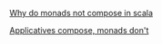 
[Why do monads not compose in scala](https://stackoverflow.com/questions/33149471/why-do-monads-not-compose-in-scala)

[Applicatives compose, monads don't](https://stackoverflow.com/questions/7040844/applicatives-compose-monads-dont)

